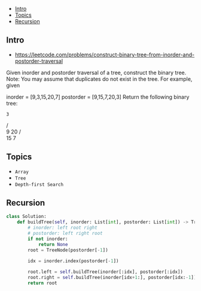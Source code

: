 - [Intro](#intro)
- [Topics](#topics)
- [Recursion](#recursion)

## Intro

- https://leetcode.com/problems/construct-binary-tree-from-inorder-and-postorder-traversal

Given inorder and postorder traversal of a tree, construct the binary tree.
Note:
You may assume that duplicates do not exist in the tree.
For example, given

inorder = [9,3,15,20,7]
postorder = [9,15,7,20,3]
Return the following binary tree:

    3
   / \
  9  20
    /  \
   15   7



## Topics

- `Array`
- `Tree`
- `Depth-first Search`


## Recursion


```py
class Solution:
    def buildTree(self, inorder: List[int], postorder: List[int]) -> TreeNode:
        # inorder: left root right
        # postorder: left right root
        if not inorder:
            return None
        root = TreeNode(postorder[-1])

        idx = inorder.index(postorder[-1])
        
        root.left = self.buildTree(inorder[:idx], postorder[:idx])
        root.right = self.buildTree(inorder[idx+1:], postorder[idx:-1])
        return root
```